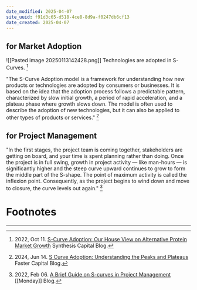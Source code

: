 ```yaml
---
date_modified: 2025-04-07
site_uuid: f91d3c65-d518-4ce8-8d9a-f0247db6cf13
date_created: 2025-04-07
---
```


## for Market Adoption

![[Pasted image 20250113142428.png]] Technologies are adopted in S-Curves. [^805fbc]

"The S-Curve Adoption model is a framework for understanding how new products or technologies are adopted by consumers or businesses. It is based on the idea that the adoption process follows a predictable pattern, characterized by slow initial growth, a period of rapid acceleration, and a plateau phase where growth slows down. The model is often used to describe the adoption of new technologies, but it can also be applied to other types of products or services." [^644576]


## for Project Management

"In the first stages, the project team is coming together, stakeholders are getting on board, and your time is spent planning rather than doing. Once the project is in full swing, growth in project activity — like man-hours — is significantly higher and the steep curve upward continues to grow to form the middle part of the S-shape. The point of maximum activity is called the inflexion point. Consequently, as the project begins to wind down and move to closure, the curve levels out again." [^1a49f7]  


# Footnotes
***

[^1a49f7]: 2022, Feb 06. [A Brief Guide on S-curves in Project Management](https://monday.com/blog/project-management/s-curve/) [[Monday]] Blog. 
[^644576]: 2024, Jun 14.  [S Curve Adoption: Understanding the Peaks and Plateaus](https://fastercapital.com/content/S-Curve-Adoption--Understanding-the-Peaks-and-Plateaus.html) Faster Capital Blog.
[^805fbc]: 2022, Oct 11. [S-Curve Adoption: Our House View on Alternative Protein Market Growth](https://synthesis.capital/insights/s-curve-adoption-our-house-view-on-alternative-protein-market-growth) Synthesis Capital Blog.